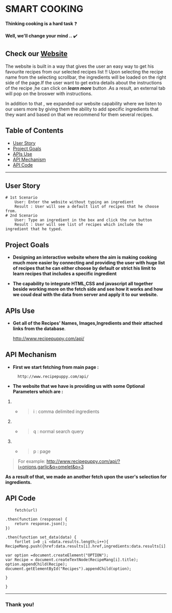 # SMART COOKING
**Thinking cooking is a hard task** :question: 

**Well, we'll change your mind ..** :heavy_check_mark: 
<!-- https://webahead5.github.io/SmartCooking -->
 Check our [Website](https://webahead5.github.io/SmartCooking)
---
The website is built in a way that gives the user an easy way to get his favourite recipes from our selected recipes list !!
Upon selecting the recipe name from the selecting scrollbar, the ingredients will be loaded on the right side of the page.If the user want to get extra details about the instructions of the recipe ,he can click on ***learn more*** button .As a result, an external tab will pop on the broswer with instructions.

In addition to that , we expanded our website capability where we listen to our users more by giving them the ability to add specific ingredients that they want and based on that we recommend for them several recipes.


## Table of Contents
- [User Story](#user-story)
- [Project Goals](#Project-Goals)
- [APIs Use](#APIs-Use)
- [API Mechanism](#API-Mechanism)
- [API Code](#API-Code)
---

## User Story

```gherkin=
# 1st Scenario 
    User: Enter the website without typing an ingredient
    Result : User will see a default list of recipes that he choose from.
# 2nd Scenario 
    User: Type an ingredient in the box and click the run button
    Result : User will see list of recipes which include the ingredient that he typed.
```


## Project Goals

* **Designing an interactive website where the aim is making cooking much more easier by connecting and providing the user with huge list of recipes that he can either choose by default or strict his limit to learn recipes that includes a specific ingredient**


* **The capability to integrate HTML,CSS and javascript all together beside working more on the fetch side and see how it works and how we coud deal with the data from server and apply it to our website.**


## APIs Use

* **Get all of the Recipes' Names, Images,Ingredients and their attached links from the database**.

    http://www.recipepuppy.com/api/
     

## API Mechanism

* **First we start fetching from main page :**

        http://www.recipepuppy.com/api/
        

* **The website that we have is providing us with some Optional Parameters which are :**

1. * > i : comma delimited ingredients
1. * > q : normal search query
1. * > p : page

> For example:
http://www.recipepuppy.com/api/?i=onions,garlic&q=omelet&p=3
    
**As a result of that, we made an another fetch upon the user's selection for ingredients.**


## API Code

        fetch(url)

    .then(function (response) {
        return response.json();
    })

    .then(function set_data(data) {
        for(let i=0 ;i <data.results.length;i++){
    RecipeMang.push({href:data.results[i].href,ingredients:data.results[i].ingredients,thumbnail:data.results[i].thumbnail,title:data.results[i].title});
    
    var option =document.createElement("OPTION");
    var Recipe = document.createTextNode(RecipeMang[i].title);
    option.appendChild(Recipe);
    document.getElementById("Recipes").appendChild(option);

    }

    }
    



---

### Thank you! 


